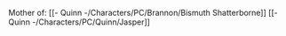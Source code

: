 Mother of:
[[- Quinn -/Characters/PC/Brannon/Bismuth Shatterborne]]
[[- Quinn -/Characters/PC/Quinn/Jasper]]
